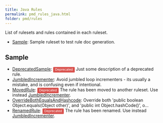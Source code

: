 ```yaml
---
title: Java Rules
permalink: pmd_rules_java.html
folder: pmd/rules
---
```

List of rulesets and rules contained in each ruleset.

*   [Sample](pmd_rules_java_sample.html): Sample ruleset to test rule doc generation.

## Sample
*   [DeprecatedSample](pmd_rules_java_sample.html#deprecatedsample): <span style="border-radius: 0.25em; color: #fff; padding: 0.2em 0.6em 0.3em; display: inline; background-color: #d9534f; font-size: 75%;">Deprecated</span> Just some description of a deprecated rule.
*   [JumbledIncrementer](pmd_rules_java_sample.html#jumbledincrementer): Avoid jumbled loop incrementers - its usually a mistake, and is confusing even if intentional.
*   [MovedRule](pmd_rules_java_sample.html#movedrule): <span style="border-radius: 0.25em; color: #fff; padding: 0.2em 0.6em 0.3em; display: inline; background-color: #d9534f; font-size: 75%;">Deprecated</span> The rule has been moved to another ruleset. Use instead [JumbledIncrementer](pmd_rules_java_sample2.html#jumbledincrementer).
*   [OverrideBothEqualsAndHashcode](pmd_rules_java_sample.html#overridebothequalsandhashcode): Override both 'public boolean Object.equals(Object other)', and 'public int Object.hashCode()', o...
*   [RenamedRule](pmd_rules_java_sample.html#renamedrule): <span style="border-radius: 0.25em; color: #fff; padding: 0.2em 0.6em 0.3em; display: inline; background-color: #d9534f; font-size: 75%;">Deprecated</span> The rule has been renamed. Use instead [JumbledIncrementer](pmd_rules_java_sample.html#jumbledincrementer).
